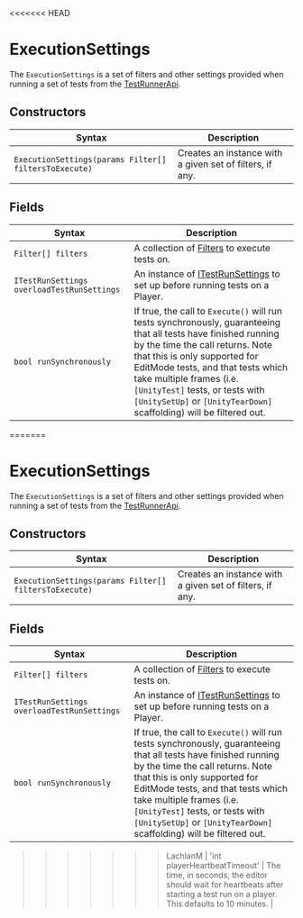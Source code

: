 <<<<<<< HEAD
# ExecutionSettings
The `ExecutionSettings` is a set of filters and other settings provided when running a set of tests from the [TestRunnerApi](./reference-test-runner-api.md).

## Constructors

| Syntax                                                | Description                                              |
| ----------------------------------------------------- | -------------------------------------------------------- |
| `ExecutionSettings(params Filter[] filtersToExecute)` | Creates an instance with a given set of filters, if any. |

## Fields

| Syntax                       | Description                                                  |
| ---------------------------- | ------------------------------------------------------------ |
| `Filter[] filters`          | A collection of [Filters](./reference-filter.md) to execute tests on. |
| `ITestRunSettings overloadTestRunSettings` | An instance of [ITestRunSettings](./reference-itest-run-settings.md) to set up before running tests on a Player. |
| `bool runSynchronously`     | If true, the call to `Execute()` will run tests synchronously, guaranteeing that all tests have finished running by the time the call returns. Note that this is only supported for EditMode tests, and that tests which take multiple frames (i.e. `[UnityTest]` tests, or tests with `[UnitySetUp]` or `[UnityTearDown]` scaffolding) will be filtered out. |
=======
# ExecutionSettings
The `ExecutionSettings` is a set of filters and other settings provided when running a set of tests from the [TestRunnerApi](./reference-test-runner-api.md).

## Constructors

| Syntax                                                | Description                                              |
| ----------------------------------------------------- | -------------------------------------------------------- |
| `ExecutionSettings(params Filter[] filtersToExecute)` | Creates an instance with a given set of filters, if any. |

## Fields

| Syntax                       | Description                                                  |
| ---------------------------- | ------------------------------------------------------------ |
| `Filter[] filters`          | A collection of [Filters](./reference-filter.md) to execute tests on. |
| `ITestRunSettings overloadTestRunSettings` | An instance of [ITestRunSettings](./reference-itest-run-settings.md) to set up before running tests on a Player. |
| `bool runSynchronously`     | If true, the call to `Execute()` will run tests synchronously, guaranteeing that all tests have finished running by the time the call returns. Note that this is only supported for EditMode tests, and that tests which take multiple frames (i.e. `[UnityTest]` tests, or tests with `[UnitySetUp]` or `[UnityTearDown]` scaffolding) will be filtered out. |
>>>>>>> LachlanM
| 'int playerHeartbeatTimeout' | The time, in seconds, the editor should wait for heartbeats after starting a test run on a player. This defaults to 10 minutes. |